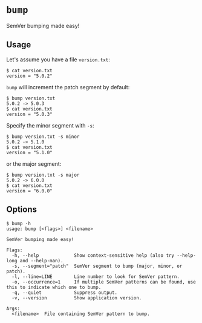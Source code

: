 # `bump`
SemVer bumping made easy!

## Usage
Let's assume you have a file `version.txt`:
```
$ cat version.txt
version = "5.0.2"
```

`bump` will increment the patch segment by default:
```
$ bump version.txt
5.0.2 -> 5.0.3
$ cat version.txt
version = "5.0.3"
```

Specify the minor segment with `-s`:
```
$ bump version.txt -s minor
5.0.2 -> 5.1.0
$ cat version.txt
version = "5.1.0"
```

or the major segment: 
```
$ bump version.txt -s major
5.0.2 -> 6.0.0
$ cat version.txt
version = "6.0.0"
```

## Options
```
$ bump -h
usage: bump [<flags>] <filename>

SemVer bumping made easy!

Flags:
  -h, --help             Show context-sensitive help (also try --help-long and --help-man).
  -s, --segment="patch"  SemVer segment to bump (major, minor, or patch).
  -l, --line=LINE        Line number to look for SemVer pattern.
  -o, --occurrence=1     If multiple SemVer patterns can be found, use this to indicate which one to bump.
  -q, --quiet            Suppress output.
  -v, --version          Show application version.

Args:
  <filename>  File containing SemVer pattern to bump.

```
